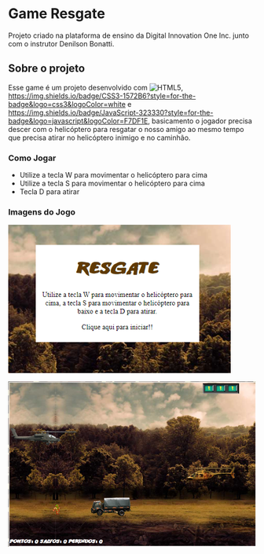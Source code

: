 # Game Resgate

Projeto criado na plataforma de ensino da Digital Innovation One Inc. junto com o instrutor Denilson Bonatti.

## Sobre o projeto

 Esse game é um projeto desenvolvido com ![HTML5](https://img.shields.io/badge/html5-%23E34F26.svg?style=for-the-badge&logo=html5&logoColor=white), https://img.shields.io/badge/CSS3-1572B6?style=for-the-badge&logo=css3&logoColor=white e https://img.shields.io/badge/JavaScript-323330?style=for-the-badge&logo=javascript&logoColor=F7DF1E, basicamento o jogador precisa descer com o helicóptero para resgatar o nosso amigo ao mesmo tempo que precisa atirar no helicóptero inimigo e no caminhão.

### Como Jogar

- Utilize a tecla W para movimentar o helicóptero para cima
- Utilize a tecla S para movimentar o helicóptero para cima
- Tecla D para atirar

### Imagens do Jogo

![Tela inicial](https://github.com/paulomatozinho/Game-Resgate-com-JavaScript/blob/main/imgs/Tela%20inicial%20do%20jogo.png)

![Imagem do jogo](https://github.com/paulomatozinho/Game-Resgate-com-JavaScript/blob/main/imgs/Imagem%20do%20jogo.png)


